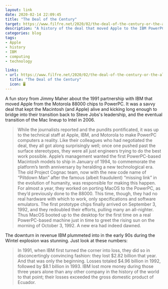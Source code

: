 ```yaml
---
layout: link
date: 2020-02-14 22:09:45
title: "The Deal of the Century"
target: https://www.filfre.net/2020/02/the-deal-of-the-century-or-the-alliance-of-losers/
description: "A history of the deal that moved Apple to the IBM PowerPC platform."
categories: blog
tags:
- Apple
- history
- IBM
- computing
- technology

links:
- url: https://www.filfre.net/2020/02/the-deal-of-the-century-or-the-alliance-of-losers/
  title: "The Deal of the Century"
  icon: 🖥
---
```


A fun story from Jimmy Maher about the 1991 partnership with IBM that moved Apple from the Motorola 88000 chips to PowerPC. It was a savvy deal that kept the Macintosh (and Apple) alive and kicking long enough to bridge into their transition back to Steve Jobs's leadership, and the eventual transition of the Mac lineup to Intel in 2006.

> While the journalists reported and the pundits pontificated, it was up to the technical staff at Apple, IBM, and Motorola to make PowerPC computers a reality. Like their colleagues who had negotiated the deal, they all got along surprisingly well; once one pushed past the surface stereotypes, they were all just engineers trying to do the best work possible. Apple’s management wanted the first PowerPC-based Macintosh models to ship in January of 1994, to commemorate the platform’s tenth anniversary by heralding a new technological era. The old Project Cognac team, now with the new code name of “Piltdown Man” after the famous (albeit fraudulent) “missing link” in the evolution of humanity, was responsible for making this happen. For almost a year, they worked on porting MacOS to the PowerPC, as they’d previously done to the 88000. This time, though, they had no real hardware with which to work, only specifications and software emulators. The first prototype chips finally arrived on September 3, 1992, and they redoubled their efforts, pulling many an all-nighter. Thus MacOS booted up to the desktop for the first time on a real PowerPC-based machine just in time to greet the rising sun on the morning of October 3, 1992. A new era had indeed dawned.

The downturn in revenue IBM plummeted into in the early 90s during the Wintel explosion was stunning. Just look at these numbers:

> In 1991, when IBM first turned the corner into loss, they did so in disconcertingly convincing fashion: they lost $2.82 billion that year. And that was only the beginning. Losses totaled $4.96 billion in 1992, followed by $8.1 billion in 1993. IBM lost more money during those three years alone than any other company in the history of the world to that point; their losses exceeded the gross domestic product of Ecuador.
